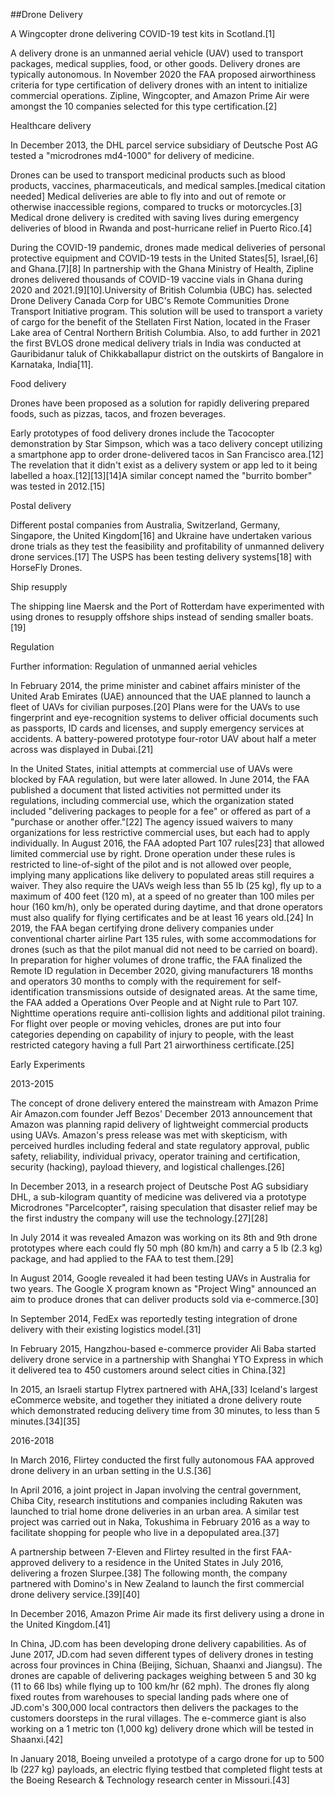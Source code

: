 ##Drone Delivery

 A Wingcopter drone delivering COVID-19 test kits in Scotland.[1]
A delivery drone is an unmanned aerial vehicle (UAV) used to transport packages, medical supplies, food, or other goods. Delivery drones are typically autonomous. In November 2020 the FAA proposed airworthiness criteria for type certification of delivery drones with an intent to initialize commercial operations. Zipline, Wingcopter, and Amazon Prime Air were amongst the 10 companies selected for this type certification.[2]


Healthcare delivery

In December 2013, the DHL parcel service subsidiary of Deutsche Post AG tested a "microdrones md4-1000" for delivery of medicine.
Drones can be used to transport medicinal products such as blood products, vaccines, pharmaceuticals, and medical samples.[medical citation needed] Medical deliveries are able to fly into and out of remote or otherwise inaccessible regions, compared to trucks or motorcycles.[3] Medical drone delivery is credited with saving lives during emergency deliveries of blood in Rwanda and post-hurricane relief in Puerto Rico.[4]

During the COVID-19 pandemic, drones made medical deliveries of personal protective equipment and COVID-19 tests in the United States[5], Israel,[6] and Ghana.[7][8] In partnership with the Ghana Ministry of Health, Zipline drones delivered thousands of COVID-19 vaccine vials in Ghana during 2020 and 2021.[9][10].University of British Columbia (UBC) has. selected Drone Delivery Canada Corp for UBC's Remote Communities Drone Transport Initiative program. This solution will be used to transport a variety of cargo for the benefit of the Stellaten First Nation, located in the Fraser Lake area of Central Northern British Columbia. Also, to add further in 2021 the first BVLOS drone medical delivery trials in India was conducted at Gauribidanur taluk of Chikkaballapur district on the outskirts of Bangalore in Karnataka, India[11].

Food delivery
Drones have been proposed as a solution for rapidly delivering prepared foods, such as pizzas, tacos, and frozen beverages.

Early prototypes of food delivery drones include the Tacocopter demonstration by Star Simpson, which was a taco delivery concept utilizing a smartphone app to order drone-delivered tacos in San Francisco area.[12] The revelation that it didn't exist as a delivery system or app led to it being labelled a hoax.[12][13][14]A similar concept named the "burrito bomber" was tested in 2012.[15]

Postal delivery
Different postal companies from Australia, Switzerland, Germany, Singapore, the United Kingdom[16] and Ukraine have undertaken various drone trials as they test the feasibility and profitability of unmanned delivery drone services.[17] The USPS has been testing delivery systems[18] with HorseFly Drones.

Ship resupply
The shipping line Maersk and the Port of Rotterdam have experimented with using drones to resupply offshore ships instead of sending smaller boats.[19]

Regulation
Further information: Regulation of unmanned aerial vehicles
In February 2014, the prime minister and cabinet affairs minister of the United Arab Emirates (UAE) announced that the UAE planned to launch a fleet of UAVs for civilian purposes.[20] Plans were for the UAVs to use fingerprint and eye-recognition systems to deliver official documents such as passports, ID cards and licenses, and supply emergency services at accidents. A battery-powered prototype four-rotor UAV about half a meter across was displayed in Dubai.[21]

In the United States, initial attempts at commercial use of UAVs were blocked by FAA regulation, but were later allowed. In June 2014, the FAA published a document that listed activities not permitted under its regulations, including commercial use, which the organization stated included "delivering packages to people for a fee" or offered as part of a "purchase or another offer."[22] The agency issued waivers to many organizations for less restrictive commercial uses, but each had to apply individually. In August 2016, the FAA adopted Part 107 rules[23] that allowed limited commercial use by right. Drone operation under these rules is restricted to line-of-sight of the pilot and is not allowed over people, implying many applications like delivery to populated areas still requires a waiver. They also require the UAVs weigh less than 55 lb (25 kg), fly up to a maximum of 400 feet (120 m), at a speed of no greater than 100 miles per hour (160 km/h), only be operated during daytime, and that drone operators must also qualify for flying certificates and be at least 16 years old.[24] In 2019, the FAA began certifying drone delivery companies under conventional charter airline Part 135 rules, with some accommodations for drones (such as that the pilot manual did not need to be carried on board). In preparation for higher volumes of drone traffic, the FAA finalized the Remote ID regulation in December 2020, giving manufacturers 18 months and operators 30 months to comply with the requirement for self-identification transmissions outside of designated areas. At the same time, the FAA added a Operations Over People and at Night rule to Part 107. Nighttime operations require anti-collision lights and additional pilot training. For flight over people or moving vehicles, drones are put into four categories depending on capability of injury to people, with the least restricted category having a full Part 21 airworthiness certificate.[25]

Early Experiments
2013-2015
The concept of drone delivery entered the mainstream with Amazon Prime Air  Amazon.com founder Jeff Bezos' December 2013 announcement that Amazon was planning rapid delivery of lightweight commercial products using UAVs. Amazon's press release was met with skepticism, with perceived hurdles including federal and state regulatory approval, public safety, reliability, individual privacy, operator training and certification, security (hacking), payload thievery, and logistical challenges.[26]

In December 2013, in a research project of Deutsche Post AG subsidiary DHL, a sub-kilogram quantity of medicine was delivered via a prototype Microdrones "Parcelcopter", raising speculation that disaster relief may be the first industry the company will use the technology.[27][28]

In July 2014 it was revealed Amazon was working on its 8th and 9th drone prototypes where each could fly 50 mph (80 km/h) and carry a 5 lb (2.3 kg) package, and had applied to the FAA to test them.[29]

In August 2014, Google revealed it had been testing UAVs in Australia for two years. The Google X program known as "Project Wing" announced an aim to produce drones that can deliver products sold via e-commerce.[30]

In September 2014, FedEx was reportedly testing integration of drone delivery with their existing logistics model.[31]

In February 2015, Hangzhou-based e-commerce provider Ali Baba started delivery drone service in a partnership with Shanghai YTO Express in which it delivered tea to 450 customers around select cities in China.[32]

In 2015, an Israeli startup Flytrex partnered with AHA,[33] Iceland's largest eCommerce website, and together they initiated a drone delivery route which demonstrated reducing delivery time from 30 minutes, to less than 5 minutes.[34][35]

2016-2018
In March 2016, Flirtey conducted the first fully autonomous FAA approved drone delivery in an urban setting in the U.S.[36]

In April 2016, a joint project in Japan involving the central government, Chiba City, research institutions and companies including Rakuten was launched to trial home drone deliveries in an urban area. A similar test project was carried out in Naka, Tokushima in February 2016 as a way to facilitate shopping for people who live in a depopulated area.[37]

A partnership between 7-Eleven and Flirtey resulted in the first FAA-approved delivery to a residence in the United States in July 2016, delivering a frozen Slurpee.[38] The following month, the company partnered with Domino's in New Zealand to launch the first commercial drone delivery service.[39][40]

In December 2016, Amazon Prime Air made its first delivery using a drone in the United Kingdom.[41]

In China, JD.com has been developing drone delivery capabilities. As of June 2017, JD.com had seven different types of delivery drones in testing across four provinces in China (Beijing, Sichuan, Shaanxi and Jiangsu). The drones are capable of delivering packages weighing between 5 and 30 kg (11 to 66 lbs) while flying up to 100 km/hr (62 mph). The drones fly along fixed routes from warehouses to special landing pads where one of JD.com's 300,000 local contractors then delivers the packages to the customers doorsteps in the rural villages. The e-commerce giant is also working on a 1 metric ton (1,000 kg) delivery drone which will be tested in Shaanxi.[42]

In January 2018, Boeing unveiled a prototype of a cargo drone for up to 500 lb (227 kg) payloads, an electric flying testbed that completed flight tests at the Boeing Research & Technology research center in Missouri.[43]
